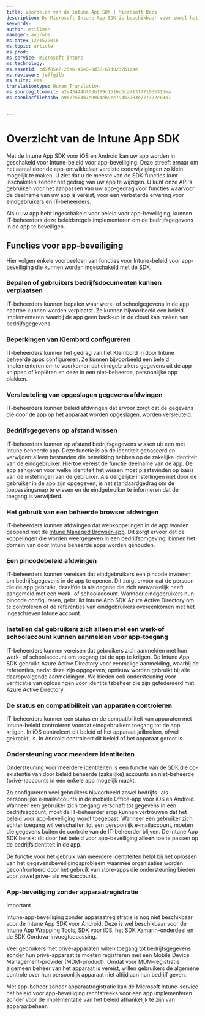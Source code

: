 ```yaml
---
title: Voordelen van de Intune App SDK | Microsoft Docs
description: De Microsoft Intune App SDK is beschikbaar voor zowel het iOS-platform als het Android-platform en maakt Mobile App Management-functies mogelijk met Microsoft Intune.
keywords: 
author: mtillman
manager: angrobe
ms.date: 12/15/2016
ms.topic: article
ms.prod: 
ms.service: microsoft-intune
ms.technology: 
ms.assetid: cd9f05e7-26e6-45e0-8d38-67d8232b1cae
ms.reviewer: jeffgilb
ms.suite: ems
translationtype: Human Translation
ms.sourcegitcommit: a2e43444bff3b189c1516c6ca7131771035313ea
ms.openlocfilehash: a967758387e9904eb9ce794b3783e777322c83a7


---
```


# <a name="intune-app-sdk-overview"></a>Overzicht van de Intune App SDK
Met de Intune App SDK voor iOS en Android kan uw app worden in geschakeld voor Intune-beleid voor app-beveiliging. Deze streeft ernaar om het aantal door de app-ontwikkelaar vereiste codewijzigingen zo klein mogelijk te maken. U ziet dat u de meeste van de SDK-functies kunt inschakelen zonder het gedrag van uw app te wijzigen. U kunt onze API's gebruiken voor het aanpassen van uw app-gedrag voor functies waarvoor de deelname van uw app is vereist, voor een verbeterde ervaring voor eindgebruikers en IT-beheerders.

Als u uw app hebt ingeschakeld voor beleid voor app-beveiliging, kunnen IT-beheerders deze beleidsregels implementeren om de bedrijfsgegevens in de app te beveiligen.

## <a name="app-protection-features"></a>Functies voor app-beveiliging

Hier volgen enkele voorbeelden van functies voor Intune-beleid voor app-beveiliging die kunnen worden ingeschakeld met de SDK.

### <a name="control-users-ability-to-move-corporate-files"></a>Bepalen of gebruikers bedrijfsdocumenten kunnen verplaatsen
IT-beheerders kunnen bepalen waar werk- of schoolgegevens in de app naartoe kunnen worden verplaatst. Ze kunnen bijvoorbeeld een beleid implementeren waarbij de app geen back-up in de cloud kan maken van bedrijfsgegevens.

### <a name="configure-clipboard-restrictions"></a>Beperkingen van Klembord configureren
IT-beheerders kunnen het gedrag van het Klembord in door Intune beheerde apps configureren. Ze kunnen bijvoorbeeld een beleid implementeren om te voorkomen dat eindgebruikers gegevens uit de app knippen of kopiëren en deze in een niet-beheerde, persoonlijke app plakken.

### <a name="enforce-encryption-on-saved-data"></a>Versleuteling van opgeslagen gegevens afdwingen
IT-beheerders kunnen beleid afdwingen dat ervoor zorgt dat de gegevens die door de app op het apparaat worden opgeslagen, worden versleuteld.

### <a name="remotely-wipe-corporate-data"></a>Bedrijfsgegevens op afstand wissen
IT-beheerders kunnen op afstand bedrijfsgegevens wissen uit een met Intune beheerde app. Deze functie is op de identiteit gebaseerd en verwijdert alleen bestanden die betrekking hebben op de zakelijke identiteit van de eindgebruiker. Hiertoe vereist de functie deelname van de app. De app aangeven voor welke identiteit het wissen moet plaatsvinden op basis van de instellingen van de gebruiker. Als dergelijke instellingen niet door de gebruiker in de app zijn opgegeven, is het standaardgedrag om de toepassingsmap te wissen en de eindgebruiker te informeren dat de toegang is verwijderd.

### <a name="enforce-the-use-of-a-managed-browser"></a>Het gebruik van een beheerde browser afdwingen
IT-beheerders kunnen afdwingen dat webkoppelingen in de app worden geopend met de [Intune Managed Browser-app](../deploy-use/manage-internet-access-using-managed-browser-policies.md). Dit zorgt ervoor dat de koppelingen die worden weergegeven in een bedrijfsomgeving, binnen het domein van door Intune beheerde apps worden gehouden.

### <a name="enforce-a-pin-policy"></a>Een pincodebeleid afdwingen
IT-beheerders kunnen vereisen dat eindgebruikers een pincode invoeren om bedrijfsgegevens in de app te openen. Dit zorgt ervoor dat de persoon die de app gebruikt, dezelfde is als degene die zich aanvankelijk heeft aangemeld met een werk- of schoolaccount. Wanneer eindgebruikers hun pincode configureren, gebruikt Intune App SDK Azure Active Directory om te controleren of de referenties van eindgebruikers overeenkomen met het ingeschreven Intune account.

### <a name="require-users-to-sign-in-with-work-or-school-account-for-app-access"></a>Instellen dat gebruikers zich alleen met een werk-of schoolaccount kunnen aanmelden voor app-toegang
IT-beheerders kunnen vereisen dat gebruikers zich aanmelden met hun werk- of schoolaccount om toegang tot de app te krijgen. De Intune App SDK gebruikt Azure Active Directory voor eenmalige aanmelding, waarbij de referenties, nadat deze zijn opgegeven, opnieuw worden gebruikt bij alle daaropvolgende aanmeldingen. We bieden ook ondersteuning voor verificatie van oplossingen voor identiteitsbeheer die zijn gefedereerd met Azure Active Directory.

### <a name="check-device-health-and-compliance"></a>De status en compatibiliteit van apparaten controleren
IT-beheerders kunnen een status en de compatibiliteit van apparaten met Intune-beleid controleren voordat eindgebruikers toegang tot de app krijgen. In iOS controleert dit beleid of het apparaat jailbroken, ofwel gekraakt, is. In Android controleert dit beleid of het apparaat geroot is.

### <a name="multi-identity-support"></a>Ondersteuning voor meerdere identiteiten
Ondersteuning voor meerdere identiteiten is een functie van de SDK die co-existentie van door beleid beheerde (zakelijke) accounts en niet-beheerde (privé-)accounts in één enkele app mogelijk maakt.

Zo configureren veel gebruikers bijvoorbeeld zowel bedrijfs- als persoonlijke e‑mailaccounts in de mobiele Office-app voor iOS en Android. Wanneer een gebruiker zich toegang verschaft tot gegevens in een bedrijfsaccount, moet de IT-beheerder erop kunnen vertrouwen dat het beleid voor app-beveiliging wordt toegepast. Wanneer een gebruiker zich echter toegang wil verschaffen tot een persoonlijk e-mailaccount, moeten die gegevens buiten de controle van de IT-beheerder blijven. De Intune App SDK bereikt dit door het beleid voor app-beveiliging **alleen** toe te passen op de bedrijfsidentiteit in de app.

De functie voor het gebruik van meerdere identiteiten helpt bij het oplossen van het gegevensbeveiligingsprobleem waarmee organisaties worden geconfronteerd door het gebruik van store-apps die ondersteuning bieden voor zowel privé- als werkaccounts.


### <a name="app-protection-without-device-enrollment"></a>App-beveiliging zonder apparaatregistratie

>[!IMPORTANT]
>Intune-app-beveiliging zonder apparaatregistratie is nog niet beschikbaar voor de Intune App SDK voor Android. Deze is wel beschikbaar voor de Intune App Wrapping Tools, SDK voor iOS, het SDK Xamarin-onderdeel en de SDK Cordova-invoegtoepassing.


Veel gebruikers met privé-apparaten willen toegang tot bedrijfsgegevens zonder hun privé-apparaat te moeten registreren met een Mobile Device Management-provider (MDM-product). Omdat voor MDM-registratie algemeen beheer van het apparaat is vereist, willen gebruikers de algemene controle over hun persoonlijk apparaat niet altijd aan hun bedrijf geven.

Met app-beheer zonder apparaatregistratie kan de Microsoft Intune-service het beleid voor app-beveiliging rechtstreeks voor een app implementeren zonder voor de implementatie van het beleid afhankelijk te zijn van apparaatbeheer.



<!--HONumber=Dec16_HO5-->



